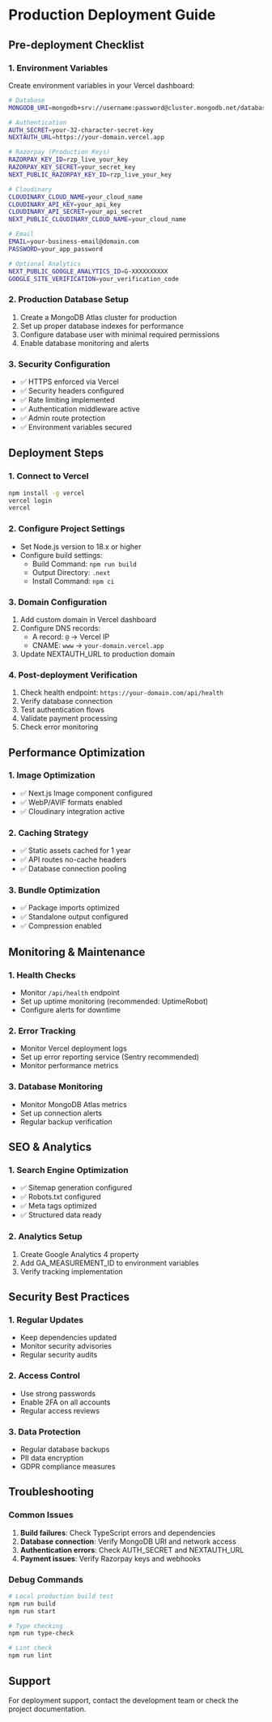 # Production Deployment Guide

## Pre-deployment Checklist

### 1. Environment Variables
Create environment variables in your Vercel dashboard:

```bash
# Database
MONGODB_URI=mongodb+srv://username:password@cluster.mongodb.net/database

# Authentication
AUTH_SECRET=your-32-character-secret-key
NEXTAUTH_URL=https://your-domain.vercel.app

# Razorpay (Production Keys)
RAZORPAY_KEY_ID=rzp_live_your_key
RAZORPAY_KEY_SECRET=your_secret_key
NEXT_PUBLIC_RAZORPAY_KEY_ID=rzp_live_your_key

# Cloudinary
CLOUDINARY_CLOUD_NAME=your_cloud_name
CLOUDINARY_API_KEY=your_api_key
CLOUDINARY_API_SECRET=your_api_secret
NEXT_PUBLIC_CLOUDINARY_CLOUD_NAME=your_cloud_name

# Email
EMAIL=your-business-email@domain.com
PASSWORD=your_app_password

# Optional Analytics
NEXT_PUBLIC_GOOGLE_ANALYTICS_ID=G-XXXXXXXXXX
GOOGLE_SITE_VERIFICATION=your_verification_code
```

### 2. Production Database Setup
1. Create a MongoDB Atlas cluster for production
2. Set up proper database indexes for performance
3. Configure database user with minimal required permissions
4. Enable database monitoring and alerts

### 3. Security Configuration
- ✅ HTTPS enforced via Vercel
- ✅ Security headers configured
- ✅ Rate limiting implemented
- ✅ Authentication middleware active
- ✅ Admin route protection
- ✅ Environment variables secured

## Deployment Steps

### 1. Connect to Vercel
```bash
npm install -g vercel
vercel login
vercel
```

### 2. Configure Project Settings
- Set Node.js version to 18.x or higher
- Configure build settings:
  - Build Command: `npm run build`
  - Output Directory: `.next`
  - Install Command: `npm ci`

### 3. Domain Configuration
1. Add custom domain in Vercel dashboard
2. Configure DNS records:
   - A record: `@` -> Vercel IP
   - CNAME: `www` -> `your-domain.vercel.app`
3. Update NEXTAUTH_URL to production domain

### 4. Post-deployment Verification
1. Check health endpoint: `https://your-domain.com/api/health`
2. Verify database connection
3. Test authentication flows
4. Validate payment processing
5. Check error monitoring

## Performance Optimization

### 1. Image Optimization
- ✅ Next.js Image component configured
- ✅ WebP/AVIF formats enabled
- ✅ Cloudinary integration active

### 2. Caching Strategy
- ✅ Static assets cached for 1 year
- ✅ API routes no-cache headers
- ✅ Database connection pooling

### 3. Bundle Optimization
- ✅ Package imports optimized
- ✅ Standalone output configured
- ✅ Compression enabled

## Monitoring & Maintenance

### 1. Health Checks
- Monitor `/api/health` endpoint
- Set up uptime monitoring (recommended: UptimeRobot)
- Configure alerts for downtime

### 2. Error Tracking
- Monitor Vercel deployment logs
- Set up error reporting service (Sentry recommended)
- Monitor performance metrics

### 3. Database Monitoring
- Monitor MongoDB Atlas metrics
- Set up connection alerts
- Regular backup verification

## SEO & Analytics

### 1. Search Engine Optimization
- ✅ Sitemap generation configured
- ✅ Robots.txt configured
- ✅ Meta tags optimized
- ✅ Structured data ready

### 2. Analytics Setup
1. Create Google Analytics 4 property
2. Add GA_MEASUREMENT_ID to environment variables
3. Verify tracking implementation

## Security Best Practices

### 1. Regular Updates
- Keep dependencies updated
- Monitor security advisories
- Regular security audits

### 2. Access Control
- Use strong passwords
- Enable 2FA on all accounts
- Regular access reviews

### 3. Data Protection
- Regular database backups
- PII data encryption
- GDPR compliance measures

## Troubleshooting

### Common Issues
1. **Build failures**: Check TypeScript errors and dependencies
2. **Database connection**: Verify MongoDB URI and network access
3. **Authentication errors**: Check AUTH_SECRET and NEXTAUTH_URL
4. **Payment issues**: Verify Razorpay keys and webhooks

### Debug Commands
```bash
# Local production build test
npm run build
npm run start

# Type checking
npm run type-check

# Lint check
npm run lint
```

## Support
For deployment support, contact the development team or check the project documentation.